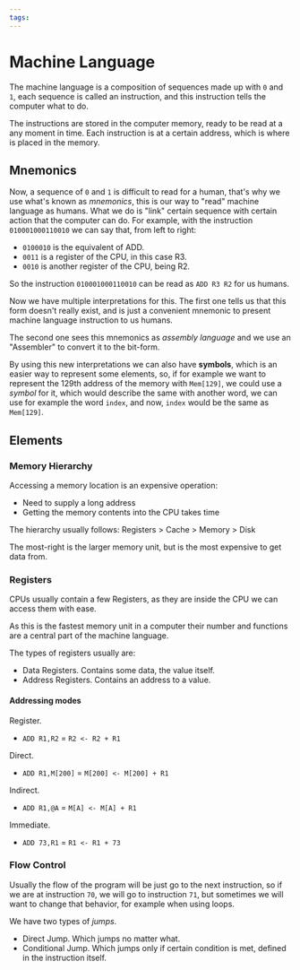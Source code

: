 ```yaml
---
tags:
---
```


# Machine Language

The machine language is a composition of sequences made up with `0` and `1`, each sequence is called an instruction, and this instruction tells the computer what to do.

The instructions are stored in the computer memory, ready to be read at a any moment in time. Each instruction is at a certain address, which is where is placed in the memory.


## Mnemonics

Now, a sequence of `0` and `1` is difficult to read for a human, that's why we use what's known as *mnemonics*, this is our way to "read" machine language as humans. What we do is "link" certain sequence with certain action that the computer can do. For example, with the instruction `010001000110010` we can say that, from left to right:

- `0100010` is the equivalent of ADD.
- `0011` is a register of the CPU, in this case R3.
- `0010` is another register of the CPU, being R2.

So the instruction `010001000110010` can be read as `ADD R3 R2` for us humans.

Now we have multiple interpretations for this.
The first one tells us that this form doesn't really exist, and is just a convenient mnemonic to present machine language instruction to us humans.

The second one sees this mnemonics as *assembly language* and we use an "Assembler" to convert it to the bit-form.



By using this new interpretations we can also have **symbols**, which is an easier way to represent some elements, so, if for example we want to represent the 129th address of the memory with `Mem[129]`, we could use a *symbol* for it, which would describe the same with another word, we can use for example the word `index`, and now, `index` would be the same as `Mem[129]`.


## Elements


### Memory Hierarchy

Accessing a memory location is an expensive operation:
- Need to supply a long address
- Getting the memory contents into the CPU takes time

The hierarchy usually follows:
Registers > Cache > Memory > Disk

The most-right is the larger memory unit, but is the most expensive to get data from.

### Registers

CPUs usually contain a few Registers, as they are inside the CPU we can access them with ease.

As this is the fastest memory unit in a computer their number and functions are a central part of the machine language.

The types of registers usually are:
- Data Registers. Contains some data, the value itself.
- Address Registers. Contains an address to a value.

#### Addressing modes

Register.
- `ADD R1,R2` = `R2 <- R2 + R1`

Direct.
- `ADD R1,M[200]` = `M[200] <- M[200] + R1`

Indirect.
- `ADD R1,@A` = `M[A] <- M[A] + R1`

Immediate.
- `ADD 73,R1` = `R1 <- R1 + 73`


### Flow Control

Usually the flow of the program will be just go to the next instruction, so if we are at instruction `70`, we will go to instruction `71`, but sometimes we will want to change that behavior, for example when using loops.

We have two types of *jumps*.

- Direct Jump. Which jumps no matter what.
- Conditional Jump. Which jumps only if certain condition is met, defined in the instruction itself.

